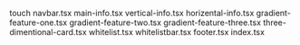 touch navbar.tsx main-info.tsx vertical-info.tsx horizental-info.tsx gradient-feature-one.tsx gradient-feature-two.tsx gradient-feature-three.tsx three-dimentional-card.tsx whitelist.tsx whitelistbar.tsx footer.tsx index.tsx